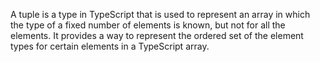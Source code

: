 A tuple is a type in TypeScript that is used to represent an array in 
which the type of a fixed number of elements is known, but 
not for all the elements. It provides a way to represent the ordered 
set of the element types for certain elements in a TypeScript array.
